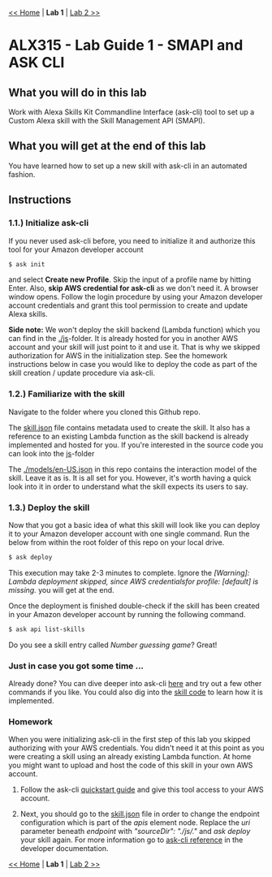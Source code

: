 [<< Home](../README.md) | **Lab 1** | [Lab 2 >>](lab02.md)

# ALX315 - Lab Guide 1 - SMAPI and ASK CLI 

## **What you will do in this lab**
Work with Alexa Skills Kit Commandline Interface (ask-cli) tool to set up a Custom Alexa skill with the Skill Management API (SMAPI).

## **What you will get at the end of this lab**
You have learned how to set up a new skill with ask-cli in an automated fashion. 

## **Instructions**

### **1.1.) Initialize ask-cli** 

If you never used ask-cli before, you need to initialize it and authorize this tool for your Amazon developer account

```bash
$ ask init
```

and select __Create new Profile__. Skip the input of a profile name by hitting Enter. Also, __skip AWS credential for ask-cli__ as we don't need it. A browser window opens. Follow the login procedure by using your Amazon developer account credentials and grant this tool permission to create and update Alexa skills.  

**Side note:** We won't deploy the skill backend (Lambda function) which you can find in the [./js](../js)-folder. It is already hosted for you in another AWS account and your skill will just point to it and use it. That is why we skipped authorization for AWS in the initialization step. See the homework instructions below in case you would like to deploy the code as part of the skill creation / update procedure via ask-cli. 

### **1.2.) Familiarize with the skill** 

Navigate to the folder where you cloned this Github repo.

The [skill.json](../skill.json) file contains metadata used to create the skill. It also has a reference to an existing Lambda function as the skill backend is already implemented and hosted for you. If you're interested in the source code you can look into the [js](../js)-folder  

The [./models/en-US.json](../models/en-US.json) in this repo contains the interaction model of the skill. Leave it as is. It is all set for you. However, it's worth having a quick look into it in order to understand what the skill expects its users to say.

### **1.3.) Deploy the skill** 

Now that you got a basic idea of what this skill will look like you can deploy it to your Amazon developer account with one single command. Run the below from within the root folder of this repo on your local drive. 

```bash
$ ask deploy
```

This execution may take 2-3 minutes to complete. Ignore the _[Warning]: Lambda deployment skipped, since AWS credentialsfor profile: [default] is missing._ you will get at the end.

Once the deployment is finished double-check if the skill has been created in your Amazon developer account by running the following command.

```bash
$ ask api list-skills
```

Do you see a skill entry called _Number guessing game_? Great!

### **Just in case you got some time ...**

Already done? You can dive deeper into ask-cli [here](https://developer.amazon.com/docs/smapi/ask-cli-command-reference.html) and try out a few other commands if you like. You could also dig into the [skill code](../js) to learn how it is implemented.

### **Homework**

When you were initializing ask-cli in the first step of this lab you skipped authorizing with your AWS credentials. You didn't need it at this point as you were creating a skill using an already existing Lambda function. At home you might want to upload and host the code of this skill in your own AWS account.

1) Follow the ask-cli [quickstart guide](https://developer.amazon.com/docs/smapi/quick-start-alexa-skills-kit-command-line-interface.html) and give this tool access to your AWS account.  

2) Next, you should go to the [skill.json](../skill.json) file in order to change the endpoint configuration which is part of the _apis_ element node. Replace the _uri_ parameter beneath _endpoint_ with _"sourceDir": "./js/."_ and _ask deploy_ your skill again. For more information go to [ask-cli reference](https://developer.amazon.com/docs/smapi/ask-cli-command-reference.html#deploy-command) in the developer documentation.

[<< Home](../README.md) | **Lab 1** | [Lab 2 >>](lab02.md)